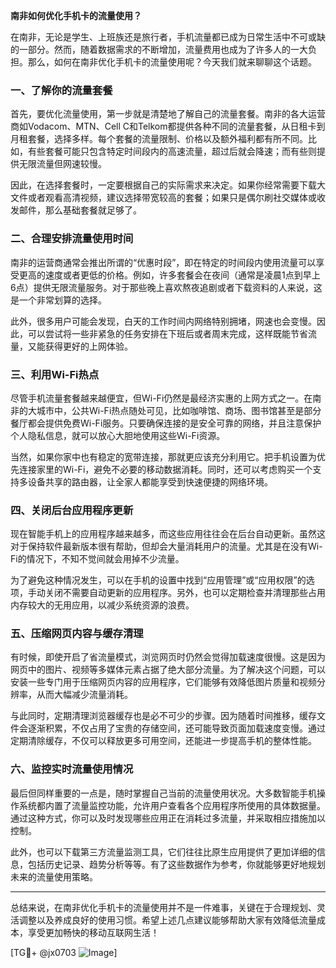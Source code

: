 **南非如何优化手机卡的流量使用？**

在南非，无论是学生、上班族还是旅行者，手机流量都已成为日常生活中不可或缺的一部分。然而，随着数据需求的不断增加，流量费用也成为了许多人的一大负担。那么，如何在南非优化手机卡的流量使用呢？今天我们就来聊聊这个话题。

### 一、了解你的流量套餐

首先，要优化流量使用，第一步就是清楚地了解自己的流量套餐。南非的各大运营商如Vodacom、MTN、Cell C和Telkom都提供各种不同的流量套餐，从日租卡到月租套餐，选择多样。每个套餐的流量限制、价格以及额外福利都有所不同。比如，有些套餐可能只包含特定时间段内的高速流量，超过后就会降速；而有些则提供无限流量但网速较慢。

因此，在选择套餐时，一定要根据自己的实际需求来决定。如果你经常需要下载大文件或者观看高清视频，建议选择带宽较高的套餐；如果只是偶尔刷社交媒体或收发邮件，那么基础套餐就足够了。

### 二、合理安排流量使用时间

南非的运营商通常会推出所谓的“优惠时段”，即在特定的时间段内使用流量可以享受更高的速度或者更低的价格。例如，许多套餐会在夜间（通常是凌晨1点到早上6点）提供无限流量服务。对于那些晚上喜欢熬夜追剧或者下载资料的人来说，这是一个非常划算的选择。

此外，很多用户可能会发现，白天的工作时间内网络特别拥堵，网速也会变慢。因此，可以尝试将一些非紧急的任务安排在下班后或者周末完成，这样既能节省流量，又能获得更好的上网体验。

### 三、利用Wi-Fi热点

尽管手机流量套餐越来越便宜，但Wi-Fi仍然是最经济实惠的上网方式之一。在南非的大城市中，公共Wi-Fi热点随处可见，比如咖啡馆、商场、图书馆甚至是部分餐厅都会提供免费Wi-Fi服务。只要确保连接的是安全可靠的网络，并且注意保护个人隐私信息，就可以放心大胆地使用这些Wi-Fi资源。

当然，如果你家中也有稳定的宽带连接，那就更应该充分利用它。把手机设置为优先连接家里的Wi-Fi，避免不必要的移动数据消耗。同时，还可以考虑购买一个支持多设备共享的路由器，让全家人都能享受到快速便捷的网络环境。

### 四、关闭后台应用程序更新

现在智能手机上的应用程序越来越多，而这些应用往往会在后台自动更新。虽然这对于保持软件最新版本很有帮助，但却会大量消耗用户的流量。尤其是在没有Wi-Fi的情况下，不知不觉间就会用掉不少流量。

为了避免这种情况发生，可以在手机的设置中找到“应用管理”或“应用权限”的选项，手动关闭不需要自动更新的应用程序。另外，也可以定期检查并清理那些占用内存较大的无用应用，以减少系统资源的浪费。

### 五、压缩网页内容与缓存清理

有时候，即使开启了省流量模式，浏览网页时仍然会觉得加载速度很慢。这是因为网页中的图片、视频等多媒体元素占据了绝大部分流量。为了解决这个问题，可以安装一些专门用于压缩网页内容的应用程序，它们能够有效降低图片质量和视频分辨率，从而大幅减少流量消耗。

与此同时，定期清理浏览器缓存也是必不可少的步骤。因为随着时间推移，缓存文件会逐渐积累，不仅占用了宝贵的存储空间，还可能导致页面加载速度变慢。通过定期清除缓存，不仅可以释放更多可用空间，还能进一步提高手机的整体性能。

### 六、监控实时流量使用情况

最后但同样重要的一点是，随时掌握自己当前的流量使用状况。大多数智能手机操作系统都内置了流量监控功能，允许用户查看各个应用程序所使用的具体数据量。通过这种方式，你可以及时发现哪些应用正在消耗过多流量，并采取相应措施加以控制。

此外，也可以下载第三方流量监测工具，它们往往比原生应用提供了更加详细的信息，包括历史记录、趋势分析等等。有了这些数据作为参考，你就能够更好地规划未来的流量使用策略。

---

总结来说，在南非优化手机卡的流量使用并不是一件难事，关键在于合理规划、灵活调整以及养成良好的使用习惯。希望上述几点建议能够帮助大家有效降低流量成本，享受更加畅快的移动互联网生活！

[TG💪+ @jx0703 ![Image](https://github.com/user-attachments/assets/dbca1d08-cadb-493c-b0ec-ad6f7a83f270)]